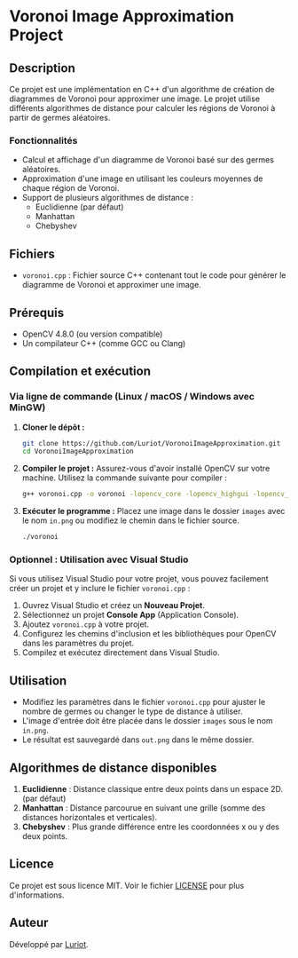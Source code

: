 
# Voronoi Image Approximation Project

## Description

Ce projet est une implémentation en C++ d'un algorithme de création de diagrammes de Voronoi pour approximer une image. Le projet utilise différents algorithmes de distance pour calculer les régions de Voronoi à partir de germes aléatoires.

### Fonctionnalités

- Calcul et affichage d'un diagramme de Voronoi basé sur des germes aléatoires.
- Approximation d'une image en utilisant les couleurs moyennes de chaque région de Voronoi.
- Support de plusieurs algorithmes de distance : 
  - Euclidienne (par défaut)
  - Manhattan
  - Chebyshev

## Fichiers

- `voronoi.cpp` : Fichier source C++ contenant tout le code pour générer le diagramme de Voronoi et approximer une image.

## Prérequis

- OpenCV 4.8.0 (ou version compatible)
- Un compilateur C++ (comme GCC ou Clang)

## Compilation et exécution

### Via ligne de commande (Linux / macOS / Windows avec MinGW)

1. **Cloner le dépôt :**
   ```bash
   git clone https://github.com/Luriot/VoronoiImageApproximation.git
   cd VoronoiImageApproximation
   ```

2. **Compiler le projet :**
   Assurez-vous d'avoir installé OpenCV sur votre machine. Utilisez la commande suivante pour compiler :
   ```bash
   g++ voronoi.cpp -o voronoi -lopencv_core -lopencv_highgui -lopencv_imgproc
   ```

3. **Exécuter le programme :**
   Placez une image dans le dossier `images` avec le nom `in.png` ou modifiez le chemin dans le fichier source.
   ```bash
   ./voronoi
   ```

### Optionnel : Utilisation avec Visual Studio

Si vous utilisez Visual Studio pour votre projet, vous pouvez facilement créer un projet et y inclure le fichier `voronoi.cpp` :

1. Ouvrez Visual Studio et créez un **Nouveau Projet**.
2. Sélectionnez un projet **Console App** (Application Console).
3. Ajoutez `voronoi.cpp` à votre projet.
4. Configurez les chemins d'inclusion et les bibliothèques pour OpenCV dans les paramètres du projet.
5. Compilez et exécutez directement dans Visual Studio.

## Utilisation

- Modifiez les paramètres dans le fichier `voronoi.cpp` pour ajuster le nombre de germes ou changer le type de distance à utiliser.
- L'image d'entrée doit être placée dans le dossier `images` sous le nom `in.png`.
- Le résultat est sauvegardé dans `out.png` dans le même dossier.

## Algorithmes de distance disponibles

1. **Euclidienne** : Distance classique entre deux points dans un espace 2D. (par défaut)
2. **Manhattan** : Distance parcourue en suivant une grille (somme des distances horizontales et verticales).
3. **Chebyshev** : Plus grande différence entre les coordonnées x ou y des deux points.

## Licence

Ce projet est sous licence MIT. Voir le fichier [LICENSE](LICENSE) pour plus d'informations.

## Auteur

Développé par [Luriot](https://github.com/Luriot).
